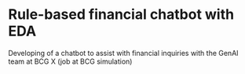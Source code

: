# Rule-based financial chatbot with EDA
Developing of a chatbot to assist with financial inquiries with the GenAI team at BCG X (job at BCG simulation)
